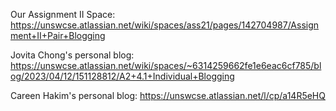 Our Assignment II Space:
https://unswcse.atlassian.net/wiki/spaces/ass21/pages/142704987/Assignment+II+Pair+Blogging

Jovita Chong's personal blog:
https://unswcse.atlassian.net/wiki/spaces/~6314259662fe1e6eac6cf785/blog/2023/04/12/151128812/A2+4.1+Individual+Blogging

Careen Hakim's personal blog:
https://unswcse.atlassian.net/l/cp/a14R5eHQ